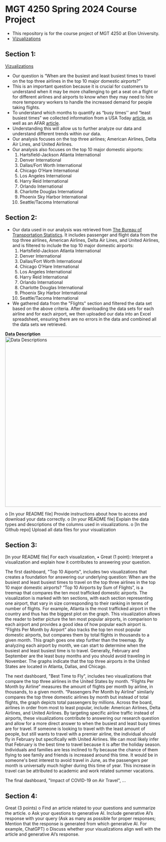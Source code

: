 # MGT 4250 Spring 2024 Course Project
 - This repository is for the course project of MGT 4250 at Elon University.
 - [Vizualizations](https://public.tableau.com/views/AirTravelVisuals/Story1?:language=en-US&:sid=&:display_count=n&:origin=viz_share_link) 


## Section 1: 

[Vizualizations](https://elon.edu) 

 - Our question is “When are the busiest and least busiest times to travel on the top three airlines in the top 10 major domestic airports?”
 - This is an important question because it is crucial for customers to understand when it may be more challenging to get a seat on a flight or for different airlines and airports to know when they may need to hire more temporary workers to handle the increased demand for people taking flights.
  - To understand which months to quantify as “busy times'' and “least busiest times” we collected information from a USA Today [article](https://www.usatoday.com/story/travel/flights/2017/02/28/busiest-times-of-year-to-fly/98484452/#:~:text=Answer%3A%20There%20are%20several%20times%20a%20year%20when,holiday%20season%2C%20from%20mid-December%20into%20the%20new%20year.), as well as an AFAR [article](https://www.afar.com/magazine/tsa-just-had-its-busiest-week-ever#:~:text=According%20to%20the%20TSA%2C%20the%20busiest%20travel%20days,nearly%202.9%20million%20passengers%20passed%20through%20TSA%20checkpoints.).
  - Understanding this will allow us to further analyze our data and understand different trends within our data.
  - Our analysis focuses on the top three airlines; American Airlines, Delta Air Lines, and United Airlines.
  - Our analysis also focuses on the top 10 major domestic airports:
     1. Hartsfield-Jackson Atlanta International
     2. Denver International
     3. Dallas/Fort Worth International
     4. Chicago O’Hare International
     5. Los Angeles International
     6. Harry Reid International
     7. Orlando International
     8. Charlotte Douglas International
     9. Phoenix Sky Harbor International
     10. Seattle/Tacoma International

## Section 2:
- Our data used in our analysis was retrieved from [The Bureau of Transportation Statistics](https://www.bts.gov/topics/airlines-and-airports/quick-links-popular-air-carrier-statistics). It includes passenger and flight data from the top three airlines, American Airlines, Delta Air Lines, and United Airlines, and is filtered to include the top 10 major domestic airports:
     1. Hartsfield-Jackson Atlanta International
     2. Denver International
     3. Dallas/Fort Worth International
     4. Chicago O’Hare International
     5. Los Angeles International
     6. Harry Reid International
     7. Orlando International
     8. Charlotte Douglas International
     9. Phoenix Sky Harbor International
     10. Seattle/Tacoma International
- We gathered data from the "Flights" section and filtered the data set based on the above criteria. After downloading the data sets for each airline and for each airport, we then uploaded our data into an Excel spreadsheet, ensuring there are no errors in the data and combined all the data sets we retrieved.

**Data Description**                                                                                                                                                                                                  
<img width="550" alt="Data Descriptions" src="https://github.com/TCoulter2/MGT4250_AirPorts/assets/168772702/263fa359-4f71-49e9-9a5d-b348c2de17ee">



 o [In your README file] Provide instructions about how to access and download your data correctly. 
 o [In your README file] Explain the data types and descriptions of the columns used in visualizations. 
 o [In the Github repo] Upload all data files for your visualization

## Section 3:
 [In your README file] For each visualization, 
 • Great (1 point): Interpret a visualization and explain how it contributes to answering 
your question. 

The first dashboard, "Top 10 Aiports", includes two visualizations that creates a foundation for answering our underlying question: When are the busiest and least busiest times to travel on the top three airlines in the top 10 major domestic airports? “Top 10 Airports by Sum of Flights”, is a treemap that compares the ten most trafficked domestic airports. The visualization is marked with ten sections, with each section representing one airport, that vary in size corresponding to their ranking in terms of number of flights. For example, Atlanta is the most trafficked airport in the country and thus has the biggest plot on the graph. This visualization allows the reader to better picture the ten most popular airports, in comparison to each airport and provides a good idea of how popular each airport is. “Flights Per Month by Airport” also tracks the top ten most popular domestic airports, but compares them by total flights in thousands to a given month. This graph goes one step further than the treemap. By analyzing each airport by month, we can start to determine when the busiest and least busiest time is to travel. Generally, February and September are the least busy months and you should avoid traveling in November. The graphs indicate that the top three airports in the United States are located in Atlanta, Dallas, and Chicago.

The next dashboard, "Best Time to Fly", includes two visualizations that compare the top three airlines in the United States by month. “Flights Per Month by Airline” measures the amount of flights per month by airline, in thousands, to a given month. “Passengers Per Month by Airline” similarly compares the top three domestic airlines by month but instead of total flights, the graph depicts total passengers by millions. Across the board, airlines in order from most to least popular, include: American Airlines, Delta Airlines, and United Airlines. By targeting specific airline traffic instead of airports, these visualizations contribute to answering our research question and allow for a more direct answer to when the busiest and least busy times are for travel. If someone is looking to travel with the least amount of people, but still wants to travel with a premier airline, the individual should fly in February but specifically with United Airlines. We can most likely infer that February is the best time to travel because it is after the holiday season. Individuals and families are less inclined to fly because the chance of them flying to see family and friends is increased around this time. It would be in someone's best interest to avoid travel in June, as the passengers per month is universally much higher during this time of year. This increase in travel can be attributed to academic and work related summer vacations.

The final dashboard, "Impact of COVID-19 on Air Travel", ...

## Section 4:
Great (3 points) 
 o Find an article related to your questions and summarize the article. 
 o Ask your questions to generative AI. Include generative AI’s response with your query (Ask as many as possible for proper responses; Mention that the response is generated from which generative AI. For example, ChatGPT) 
 o Discuss whether your visualizations align well with the article and generative AI’s response. 
